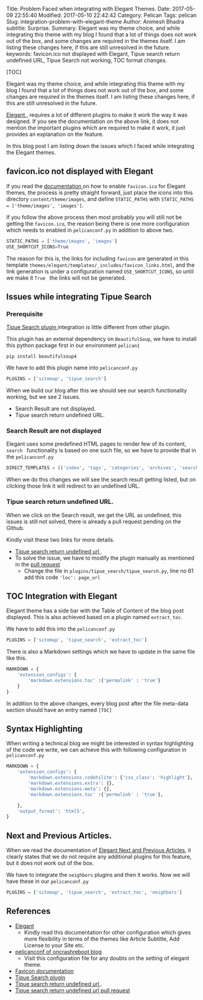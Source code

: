 Title: Problem Faced when integrating with Elegant Themes.
Date: 2017-05-09 22:55:40
Modified: 2017-05-10 22:42:42
Category: Pelican
Tags: pelican
Slug: integration-problem-with-elegant-theme
Author: Animesh Bhadra
subtitle: Surprise.
Summary: Elegant was my theme choice, and while integrating this theme with my blog I found that a lot of things does not work out of the box, and some changes are required in the themes itself. I am listing these changes here, if this are still unresolved in the future.
keywords: favicon.ico not displayed with Elegant, Tipue search return undefined URL, Tipue Search not working, TOC format changes.

[TOC]

Elegant was my theme choice, and while integrating this theme with my blog I found that a lot of things does not work out of the box, and some changes are required in the themes itself. I am listing these changes here, if this are still unresolved in the future.

[Elegant ](http://oncrashreboot.com/elegant-best-pelican-theme-features "Elegant theme"), requires a lot of different plugins to make it work the way it was designed. If you see the documentation on the above link, it does not mention the important plugins which are required to make it work, it just provides an explanation on the feature.

In this blog post I am listing down the issues which I faced while integrating the Elegant themes.

## favicon.ico not displayed with Elegant  ##

If you read the [documentation ](http://oncrashreboot.com/elegant-best-pelican-theme-features#favicon-and-speed-dial-icon "Favicon Integration Elegant") on how to enable `favicon.ico` for Elegant themes, the process is pretty straight forward, just place the icons into this directory `content/theme/images`, and define `STATIC_PATHS` with `STATIC_PATHS = ['theme/images', 'images']`.

If you follow the above process then most probably you will still not be getting the `favicon.ico`, the reason being there is one more configuration which needs to enabled in `pelicanconf.py` in addition to above two.

````python
STATIC_PATHS = ['theme/images', 'images']
USE_SHORTCUT_ICONS=True
````

The reason for this is, the links for including `favicon` are generated in this template `themes/elegant/templates/_includes/favicon_links.html`, and the link generation is under a configuration named `USE_SHORTCUT_ICONS`, so until we make it `True ` the links will not be generated.


## Issues while integrating Tipue Search ##

### Prerequisite ###

[Tipue Search plugin ](https://github.com/getpelican/pelican-plugins/tree/master/tipue_search. "Tipue Search plugin ") integration is little different from other plugin.

This plugin has an external dependency on `BeautifulSoup`, we have to install this python package first in our environment `pelican1`

````shell
pip install beautifulsoup4
````

We have to add this plugin name into `pelicanconf.py`

````python
PLUGINS = ['sitemap', 'tipue_search']
````

When we build our blog after this we should see our search functionality working, but we see 2 issues.

* Search Result are not displayed.
* Tipue search return undefined URL.

### Search Result are not displayed ###

Elegant uses some predefined HTML pages to render few of its content, `search ` functionality is based on one such file, so we have to provide that in the `pelicanconf.py`

````python
DIRECT_TEMPLATES = (('index', 'tags', 'categories', 'archives', 'search', '404'))
````

When we do this changes we will see the search result getting listed, but on clicking those link it will redirect to an undefined URL.

### Tipue search return undefined URL. ###

When we click on the Search result, we get the URL as undefined, this issues is still not solved, there is already a pull request pending on the Github.

Kindly visit these two links for more details.
* [Tipue search return undefined url ](https://github.com/talha131/pelican-elegant/issues/147 "Tipue search return undefined url").
* To solve the issue, we have to modify the plugin manually as mentioned in the [pull request](https://github.com/getpelican/pelican-plugins/pull/873/files "Tipue search return undefined url")
    - Change the file in `plugins/tipue_search/tipue_search.py`, line no 61 add this code `'loc': page_url`

## TOC Integration with Elegant ##

Elegant theme has a side bar with the Table of Content of the blog post displayed. This is also achieved based on a plugin named `extract_toc`.

We have to add this into the `pelicanconf.py`

````python
PLUGINS = ['sitemap', 'tipue_search', 'extract_toc']
````

There is also a Markdown settings which we have to update in the same file like this.

````python
MARKDOWN = {
    'extension_configs': {
        'markdown.extensions.toc' :{'permalink' : 'true'}
    }
}
````

In addition to the above changes, every blog post after the file meta-data section should have an entry named `[TOC]`


## Syntax Highlighting  ##

When writing a technical blog we might be interested in syntax highlighting of the code we write, we can achieve this with following configuration in `pelicanconf.py`

````python
MARKDOWN = {
    'extension_configs': {
        'markdown.extensions.codehilite': {'css_class': 'highlight'},
        'markdown.extensions.extra': {},
        'markdown.extensions.meta': {},
        'markdown.extensions.toc' :{'permalink' : 'true'},

    },
    'output_format': 'html5',
}

````

## Next and Previous Articles. ##

When we read the documentation of [Elegant Next and Previous Articles](http://oncrashreboot.com/elegant-best-pelican-theme-features#next-and-previous-articles), it clearly states that we do not require any additional plugins for this feature, but it does not work out of the box.

We have to integrate the `neighbors` plugins and then it works. Now we will have these in our `pelicanconf.py`

````python
PLUGINS = ['sitemap', 'tipue_search', 'extract_toc', 'neighbors']
````

## References ##

* [Elegant ](http://oncrashreboot.com/elegant-best-pelican-theme-features "Elegant theme")
    - Kindly read this documentation for other configuration which gives more flexibility in terms of the themes like Article Subtitle, Add License to your Site etc.
* [pelicanconf of oncrashreboot blog](https://github.com/talha131/onCrashReboot/blob/master/pelicanconf.py)
    - Visit this configuration file for any doubts on the setting of elegant theme.
* [Favicon documentation ](http://oncrashreboot.com/elegant-best-pelican-theme-features#favicon-and-speed-dial-icon "Favicon Integration Elegant")
* [Tipue Search plugin ](https://github.com/getpelican/pelican-plugins/tree/master/tipue_search. "Tipue Search plugin ")
* [Tipue search return undefined url ](https://github.com/talha131/pelican-elegant/issues/147 "Tipue search return undefined url").
* [Tipue search return undefined url pull request](https://github.com/getpelican/pelican-plugins/pull/873/files "Tipue search return undefined url")
